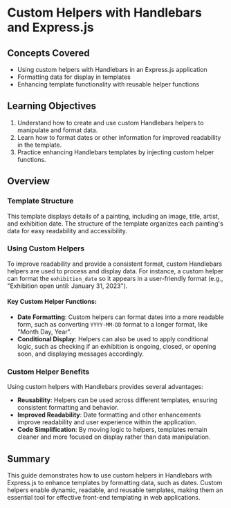 # Custom Helpers with Handlebars and Express.js

## Concepts Covered

- Using custom helpers with Handlebars in an Express.js application
- Formatting data for display in templates
- Enhancing template functionality with reusable helper functions

## Learning Objectives

1. Understand how to create and use custom Handlebars helpers to manipulate and format data.
2. Learn how to format dates or other information for improved readability in the template.
3. Practice enhancing Handlebars templates by injecting custom helper functions.

## Overview

### Template Structure

This template displays details of a painting, including an image, title, artist, and exhibition date. The structure of the template organizes each painting's data for easy readability and accessibility.

### Using Custom Helpers

To improve readability and provide a consistent format, custom Handlebars helpers are used to process and display data. For instance, a custom helper can format the `exhibition_date` so it appears in a user-friendly format (e.g., "Exhibition open until: January 31, 2023").

#### Key Custom Helper Functions:

- **Date Formatting**: Custom helpers can format dates into a more readable form, such as converting `YYYY-MM-DD` format to a longer format, like "Month Day, Year".
- **Conditional Display**: Helpers can also be used to apply conditional logic, such as checking if an exhibition is ongoing, closed, or opening soon, and displaying messages accordingly.

### Custom Helper Benefits

Using custom helpers with Handlebars provides several advantages:

- **Reusability**: Helpers can be used across different templates, ensuring consistent formatting and behavior.
- **Improved Readability**: Date formatting and other enhancements improve readability and user experience within the application.
- **Code Simplification**: By moving logic to helpers, templates remain cleaner and more focused on display rather than data manipulation.

## Summary

This guide demonstrates how to use custom helpers in Handlebars with Express.js to enhance templates by formatting data, such as dates. Custom helpers enable dynamic, readable, and reusable templates, making them an essential tool for effective front-end templating in web applications.

